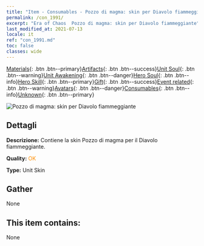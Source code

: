 ```yaml
---
title: "Item - Consumables - Pozzo di magma: skin per Diavolo fiammeggiante"
permalink: /con_1991/
excerpt: "Era of Chaos  Pozzo di magma: skin per Diavolo fiammeggiante"
last_modified_at: 2021-07-13
locale: it
ref: "con_1991.md"
toc: false
classes: wide
---
```

 [Materials](/ItemsIT/){: .btn .btn--primary}[Artifacts](/ItemsIT/Artifacts/){: .btn .btn--success}[Unit Soul](/ItemsIT/UnitSoul/){: .btn .btn--warning}[Unit Awakening](/ItemsIT/UnitAwakening/){: .btn .btn--danger}[Hero Soul](/ItemsIT/HeroSoul/){: .btn .btn--info}[Hero Skill](/ItemsIT/HeroSkill/){: .btn .btn--primary}[Gift](/ItemsIT/Gift/){: .btn .btn--success}[Event related](/ItemsIT/Events/){: .btn .btn--warning}[Avatars](/ItemsIT/Avatars/){: .btn .btn--danger}[Consumables](/ItemsIT/Consumables/){: .btn .btn--info}[Unknown](/ItemsIT/Unknown/){: .btn .btn--primary}

 ![Pozzo di magma: skin per Diavolo fiammeggiante](/images/u/ti_yanmopifu.jpg)

## Dettagli
 **Descrizione:** Contiene la skin Pozzo di magma per il Diavolo fiammeggiante.

 **Quality:** <span style="color: #FF8C00">OK</span>

 **Type:** Unit Skin

## Gather

  None

## This item contains:

  None

